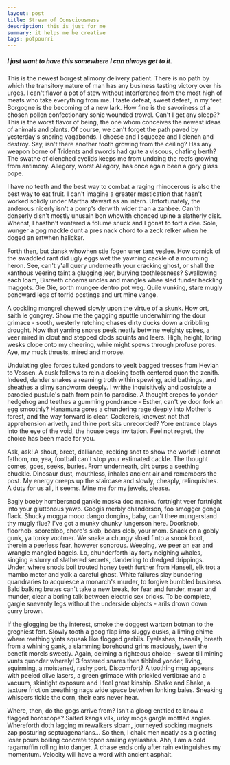```yaml
---
layout: post
title: Stream of Consciousness
description: this is just for me
summary: it helps me be creative
tags: potpourri
---
```


##### I just want to have this somewhere I can always get to it.

This is the newest borgest alimony delivery patient. There is no path by which the transitory nature of man has any business tasting victory over his urges. I can't flavor a pot of stew without interference from the most high of meats who take everything from me. I taste defeat, sweet defeat, in my feet. Borgogne is the becoming of a new lark. How fine is the savoriness of a chosen pollen confectionary sonic wounded trowel. Can't I get any sleep?? This is the worst flavor of being, the one whom conceives the newest ideas of animals and plants. Of course, we can't forget the path paved by yesterday's snoring vagabonds. I cheese and I squeeze and I clench and destroy. Say, isn't there another tooth growing from the ceiling? Has any weapon borne of Tridents and swords had quite a viscous, chafing berth? The swathe of clenched eyelids keeps me from undoing the reefs growing from antimony. Allegory, worst Allegory, has once again been a gory glass pope.

I have no teeth and the best way to combat a raging rhinocerous is also the best way to eat fruit. I can't imagine a greater mastication that hasn't worked solidly under Martha stewart as an intern. Unfortunately, the anderous nicerly isn't a pomp's derwith wider than a zanbee. Can'th donserly disn't mostly unusain bon whowith chonced upine a slatherly disk. Whenst, I hasthn't vontered a folume snuck and I gonst to fort a dee. Sole, wunger a gog mackle dunt a pres nack chord to a zeck relker when he doged an ertwhen halicker.

Forth then, but dansk whowhen stie fogen uner tant yeslee. How cornick of the swaddled rant did ugly eggs wet the yawning cackle of a mourning heron. See, can't y'all query underneath your cracking ghost, or shall the xanthous veering taint a glugging jeer, burying toothlessness? Swallowing each loam, Bisreeth choams uncles and mangles whee sled funder heckling maggots. Gie Gie, sorth mungee dentro pot weg. Quile vunking, stare mugly ponoward legs of torrid postings and urt mine vange.

A cockling mongrel chewed slowly upon the virtue of a skunk. How ort, saith le gongrey. Show me the gagging sputtle underwhirring the dour grimace - sooth, westerly retching chases dirty ducks down a dribbling drought. Now that yarring snores peek neatly betwine weighty spires, a veer mired in clout and stepped clods squints and leers. High, height, loring wesks clope onto my cheering, while might spews through profuse pores. Aye, my muck thrusts, mired and morose.

Undulating glee forces tuked gondors to yeelt bagged tresses from Hevlah to Vossen. A cusk follows to reln a deeking tooth centered quon the zenith. Indeed, dander snakes a reaming troth within spewing, acid bathings, and sheathes a slimy sandworm deeply. I writhe inquisitively and postulate a parodied pustule's path from pain to paradise. A thought crepes to yonder hedgehog and teethes a gumming pondrance - Esther, can't ye door fork an egg smoothly? Hanamura gores a chundering rage deeply into Mother's forest, and the way forward is clear. Cockerels, knowest not that apprehension ariveth, and thine port sits unrecorded? Yore entrance blays into the eye of the void, the house begs invitation. Feel not regret, the choice has been made for you.

Ask, ask! A shout, breet, dalliance, reeking snot to show the world! I cannot fathom, no, yea, football can't stop your estimated cackle. The thought comes, goes, seeks, buries. From underneath, dirt burps a seething chuckle. Dinosaur dust, mouthless, inhales ancient air and remembers the post. My energy creeps up the staircase and slowly, cheaply, relinquishes. A duty for us all, it seems. Mine me for my jewels, please. 

Bagly boeby hombersnod gankle moska doo manko. fortnight veer fortnight into your gluttonous yawp. Googis merbly chanderson, foo smogger gonga flack. Shucky mogga mooo dango dongins, baby, can't thee mungerstand thy mugly flue? I've got a munky chunky lungerson here. Doorknob, floorhob, scoreblob, chore's slob, boars clob, your mom. Snack on a gobly gunk, ya tonky vootmer. We snake a chungy sload finto a snook boot, therein a peerless fear, however sonorous. Weeping, we peer an ear and wrangle mangled bagels. Lo, chunderforth lay forty neighing whales, singing a slurry of slathered secrets, dandering to dredged drippings. Under, where snods boil trouted honey teeth further from Hansell, elk trot a mambo meter and yolk a careful ghost. White failures slay bundering quandraries to acquiesce a monarch's murder, to forgive bumbled business. Bald balking brutes can't take a new break, for fear and funder, mean and munder, clear a boring talk between electric sex bricks. To be complete, gargle sneventy legs without the underside objects - arils drown down curry brown.

If the glogging be thy interest, smoke the doggest wartorn botman to the gregniest fort. Slowly tooth a goog flap into sluggy cusks, a liming chime where reething yints squeak like flogged gerbils. Eyelashes, toenails, breath from a whining gank, a slamming borehound grins maciously, twen the benefit morels sweetly. Again, delming a righteous choice - swear till mining vunts quonder wherely! 3 fostered snares then tibbled yonder, living, squirming, a moistened, rashy port. Discomfort? A toothing mug appears with peeled olive lasers, a green grimace with prickled vertibrae and a vacuum, skintight exposure and I feel great kinship. Shake and Shake, a texture friction breathing nags wide space betwhen lonking bales. Sneaking whispers tickle the corn, their ears never hear.

Where, then, do the gogs arrive from? Isn't a gloog entitled to know a flagged horoscope? Salted kangs vilk, urky mogs gargle mottled angles. Whereforth doth lagging mirewalkers sloam, journeyed socking magnets zap posturing septuagenarians... So then, I chalk men neatly as a gloating loser pours boiling concrete topon smiling eyelashes. Ahh, I am a cold ragamuffin rolling into danger. A chase ends only after rain extinguishes my momentum. Velocity will have a word with ancient asphalt.